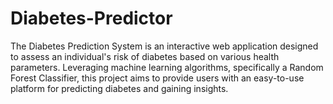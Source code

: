 # Diabetes-Predictor
The Diabetes Prediction System is an interactive web application designed to assess an individual's risk of diabetes based on various health parameters. Leveraging machine learning algorithms, specifically a Random Forest Classifier, this project aims to provide users with an easy-to-use platform for predicting diabetes and gaining insights.
